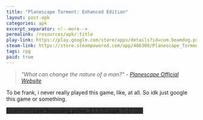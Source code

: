 ```yaml
---
title: "Planescape Torment: Enhanced Edition"
layout: post-apk
categories: apk
excerpt_separator: <!--more-->
permalink: /resources/apk/:title
play-link: https://play.google.com/store/apps/details?id=com.beamdog.pstee
steam-link: https://store.steampowered.com/app/466300/Planescape_Torment_Enhanced_Edition/
tags: rpg
paid: true
---
```


> _"What can change the nature of a man?" - <a href="https://planescape.com/" target="_blank">Planescape Official Website</a>_

To be frank, i never really played this game, like, at all. So idk just google this game or something.

<div class="text-center">
    <a class="btn btn-dark btn-block w-100" onclick='apk("com.beamdog.pstee_3.1.3.0.xapk")' style="text-decoration: none; background-color: #333;"> Download <b>com.beamdog.pstee_3.1.3.0.xapk</b> (1.41 GB)</a>
</div>
